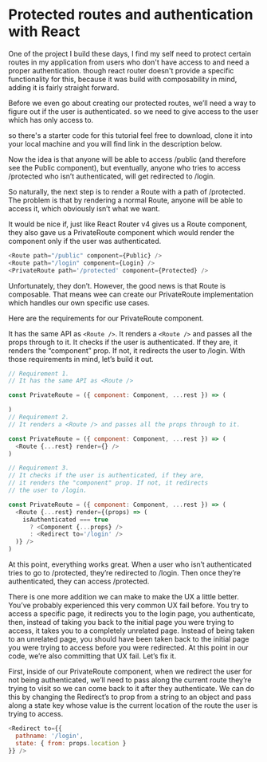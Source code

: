 # Protected routes and authentication with React

One of the project I build these days, I find my self need to protect certain routes in my application from users who don't have access to and need a proper authentication. though react router doesn't provide a specific functionality for this, because it was build with composability in mind, adding it is fairly straight forward.

Before we even go about creating our protected routes, we’ll need a way to figure out if the user is authenticated. so we need to give access to the user which has only access to.

so there's a starter code for this tutorial feel free to download, clone it into your local machine and you will find link in the description below.

Now the idea is that anyone will be able to access /public (and therefore see the Public component), but eventually, anyone who tries to access /protected who isn’t authenticated, will get redirected to /login.

So naturally, the next step is to render a Route with a path of /protected. The problem is that by rendering a normal Route, anyone will be able to access it, which obviously isn’t what we want.

It would be nice if, just like React Router v4 gives us a Route component, they also gave us a PrivateRoute component which would render the component only if the user was authenticated.

```javascript
<Route path="/public" component={Public} />
<Route path="/login" component={Login} />
<PrivateRoute path='/protected' component={Protected} />
```

Unfortunately, they don’t. However, the good news is that Route is composable. That means wee can create our PrivateRoute implementation which handles our own specific use cases.

Here are the requirements for our PrivateRoute component.

It has the same API as `<Route />`.
It renders a `<Route />` and passes all the props through to it.
It checks if the user is authenticated. If they are, it renders the “component” prop. If not, it redirects the user to /login.
With those requirements in mind, let’s build it out.

```javascript
// Requirement 1.
// It has the same API as <Route />

const PrivateRoute = ({ component: Component, ...rest }) => (

)
// Requirement 2.
// It renders a <Route /> and passes all the props through to it.

const PrivateRoute = ({ component: Component, ...rest }) => (
  <Route {...rest} render={} />
)

// Requirement 3.
// It checks if the user is authenticated, if they are,
// it renders the "component" prop. If not, it redirects
// the user to /login.

const PrivateRoute = ({ component: Component, ...rest }) => (
  <Route {...rest} render={(props) => (
    isAuthenticated === true
      ? <Component {...props} />
      : <Redirect to='/login' />
  )} />
)
```

At this point, everything works great. When a user who isn’t authenticated tries to go to /protected, they’re redirected to /login. Then once they’re authenticated, they can access /protected.

There is one more addition we can make to make the UX a little better. You’ve probably experienced this very common UX fail before. You try to access a specific page, it redirects you to the login page, you authenticate, then, instead of taking you back to the initial page you were trying to access, it takes you to a completely unrelated page. Instead of being taken to an unrelated page, you should have been taken back to the initial page you were trying to access before you were redirected. At this point in our code, we’re also committing that UX fail. Let’s fix it.

First, inside of our PrivateRoute component, when we redirect the user for not being authenticated, we’ll need to pass along the current route they’re trying to visit so we can come back to it after they authenticate. We can do this by changing the Redirect’s to prop from a string to an object and pass along a state key whose value is the current location of the route the user is trying to access.

```javascript
<Redirect to={{
  pathname: '/login',
  state: { from: props.location }
}} />
```
